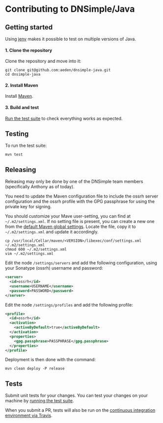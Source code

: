 # Contributing to DNSimple/Java


## Getting started

Using [jenv](http://www.jenv.be/) makes it possible to test on multiple versions of Java.

#### 1. Clone the repository

Clone the repository and move into it:

```shell
git clone git@github.com:aeden/dnsimple-java.git
cd dnsimple-java
```

#### 2. Install Maven

Install [Maven](https://maven.apache.org/install.html).

#### 3. Build and test

[Run the test suite](#testing) to check everything works as expected.


## Testing

To run the test suite:

```shell
mvn test
```


## Releasing

Releasing may only be done by one of the DNSimple team members (specifically Anthony as of today).

You need to update the Maven configuration file to include the ossrh server configuration and the ossrh profile with the GPG passphrase for using the private key for signing.

You should customize your Mave user-setting, you can find at `~/.m2/settings.xml`. If no setting file is present, you can create a new one from the [default Maven global settings](https://maven.apache.org/settings.html). Locate the file, copy it to `~/.m2/settings.xml` and update it accordingly.

```shell
cp /usr/local/Cellar/maven/<VERSION>/libexec/conf/settings.xml ~/.m2/settings.xml
chmod 600 ~/.m2/settings.xml
vim ~/.m2/settings.xml 
```

Edit the node `/settings/servers` and add the following configuration, using your Sonatype (ossrh) username and password:

```xml
<server>
  <id>ossrh</id>
  <username>USERNAME</username>
  <password>PASSWORD</password>
</server>
```

Edit the node `/settings/profiles` and add the following profile:

```xml
<profile>
  <id>ossrh</id>
  <activation>
    <activeByDefault>true</activeByDefault>
  </activation>
  <properties>
    <gpg.passphrase>PASSPHRASE</gpg.passphrase>
  </properties>
</profile>
```

Deployment is then done with the command:

```shell
mvn clean deploy -P release
```


## Tests

Submit unit tests for your changes. You can test your changes on your machine by [running the test suite](#testing).

When you submit a PR, tests will also be run on the [continuous integration environment via Travis](https://travis-ci.org/dnsimple/dnsimple-java).
